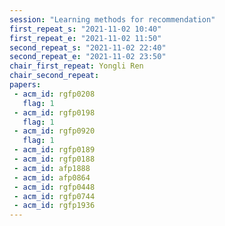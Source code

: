 ```yaml
---
session: "Learning methods for recommendation"
first_repeat_s: "2021-11-02 10:40" 
first_repeat_e: "2021-11-02 11:50" 
second_repeat_s: "2021-11-02 22:40" 
second_repeat_e: "2021-11-02 23:50" 
chair_first_repeat: Yongli Ren
chair_second_repeat: 
papers:
 - acm_id: rgfp0208
   flag: 1
 - acm_id: rgfp0198
   flag: 1
 - acm_id: rgfp0920
   flag: 1
 - acm_id: rgfp0189
 - acm_id: rgfp0188
 - acm_id: afp1888
 - acm_id: afp0864
 - acm_id: rgfp0448
 - acm_id: rgfp0744
 - acm_id: rgfp1936
---
```

